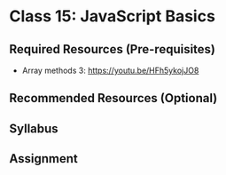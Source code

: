 # Class 15: JavaScript Basics

## Required Resources (Pre-requisites)
* Array methods 3: https://youtu.be/HFh5ykojJO8

## Recommended Resources (Optional)

## Syllabus

## Assignment
